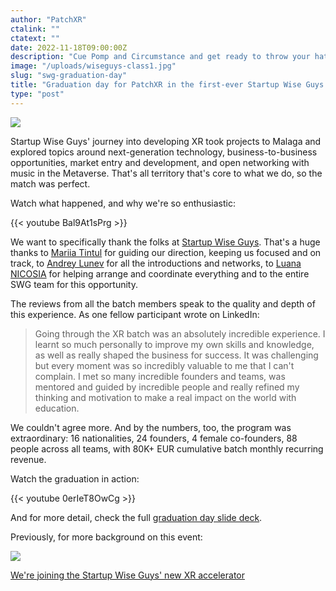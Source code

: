 ```yaml
---
author: "PatchXR"
ctalink: ""
ctatext: ""
date: 2022-11-18T09:00:00Z
description: "Cue Pomp and Circumstance and get ready to throw your hats - ooh, don't throw those headsets, though, please. PatchXR graduated this month from the first-ever XR accelerator at Startup Wise Guys, in an incredible class of new projects."
image: "/uploads/wiseguys-class1.jpg"
slug: "swg-graduation-day"
title: "Graduation day for PatchXR in the first-ever Startup Wise Guys XR accelerator"
type: "post"
---
```


![](/uploads/wiseguys-class1.jpg)

Startup Wise Guys' journey into developing XR took projects to Malaga and explored topics around next-generation technology, business-to-business opportunities, market entry and development, and open networking with music in the Metaverse. That's all territory that's core to what we do, so the match was perfect.

Watch what happened, and why we're so enthusiastic:

{{< youtube Bal9At1sPrg >}}

We want to specifically thank the folks at [Startup Wise Guys](https://startupwiseguys.com/). That's a huge thanks to [Mariia Tintul](https://www.linkedin.com/in/ACoAABXtrogBSqq8jZCmDWGTYqiPg_sbZnlhRcQ) for guiding our direction, keeping us focused and on track, to [Andrey Lunev](https://www.linkedin.com/in/ACoAACQNc0wBE8WCCQ3OcWtfG0Bj_S9p46MGWhs) for all the introductions and networks, to [Luana NICOSIA](https://www.linkedin.com/in/ACoAAANVYgkB0SSkevttSC9S9Gv4jTCGZGYEp5U) for helping arrange and coordinate everything and to the entire SWG team for this opportunity.

The reviews from all the batch members speak to the quality and depth of this experience. As one fellow participant wrote on LinkedIn:

> Going through the XR batch was an absolutely incredible experience. I learnt so much personally to improve my own skills and knowledge, as well as really shaped the business for success. It was challenging but every moment was so incredibly valuable to me that I can't complain. I met so many incredible founders and teams, was mentored and guided by incredible people and really refined my thinking and motivation to make a real impact on the world with education.

We couldn't agree more. And by the numbers, too, the program was extraordinary: 16 nationalities, 24 founders, 4 female co-founders, 88 people across all teams, with 80K+ EUR cumulative batch monthly recurring revenue.

Watch the graduation in action:

{{< youtube 0erIeT8OwCg >}}

And for more detail, check the full [graduation day slide deck](https://docs.google.com/presentation/d/1KKWJfwCSPYLdsr5Un_3lW16DvxE4xua3QYLR2dqnADM/edit?usp=sharing).

Previously, for more background on this event:

![](/uploads/wiseguys1.jpg)

[We're joining the Startup Wise Guys' new XR accelerator](https://patchxr.com/blog/we-re-joining-the-startup-wise-guys-new-xr-accelerator/)
